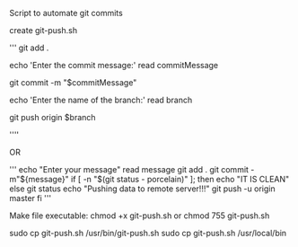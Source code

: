 Script to automate git commits

create git-push.sh

'''
git add .

echo 'Enter the commit message:'
read commitMessage

git commit -m "$commitMessage"

echo 'Enter the name of the branch:'
read branch

git push origin $branch

''''

OR

'''
echo "Enter your message"
read message
git add .
git commit -m"${message}"
if [ -n "$(git status - porcelain)" ];
then
 echo "IT IS CLEAN"
else
 git status
 echo "Pushing data to remote server!!!"
 git push -u origin master
fi
'''


Make file executable:
chmod +x git-push.sh
or
chmod 755 git-push.sh


sudo cp git-push.sh /usr/bin/git-push.sh
sudo cp git-push.sh /usr/local/bin
